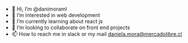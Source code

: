 - 👋 Hi, I’m @danimoraml
- 👀 I’m interested in web development
- 🌱 I’m currently learning about react js
- 💞️ I’m looking to collaborate on front end projects
- 📫 How to reach me in slack or my mail daniela.mora@mercadolibre.cl

<!---
danimoraml/danimoraml is a ✨ special ✨ repository because its `README.md` (this file) appears on your GitHub profile.
You can click the Preview link to take a look at your changes.
--->
